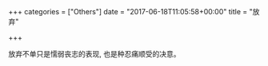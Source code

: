 +++
categories = ["Others"]
date = "2017-06-18T11:05:58+00:00"
title = "放弃"

+++


放弃不单只是懦弱丧志的表现, 也是种忍痛顺受的决意。